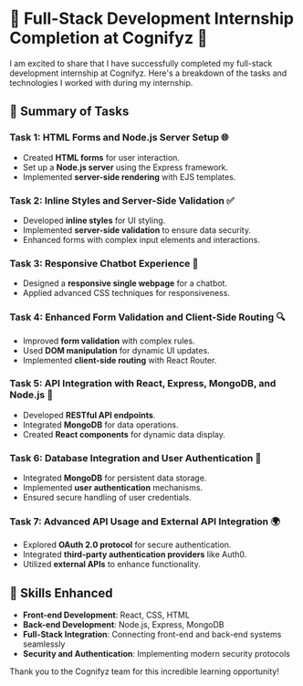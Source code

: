 # 🌟 Full-Stack Development Internship Completion at Cognifyz 🌟

I am excited to share that I have successfully completed my full-stack development internship at Cognifyz. Here's a breakdown of the tasks and technologies I worked with during my internship.

## 📑 Summary of Tasks

### Task 1: HTML Forms and Node.js Server Setup 🌐
- Created **HTML forms** for user interaction.
- Set up a **Node.js server** using the Express framework.
- Implemented **server-side rendering** with EJS templates.

### Task 2: Inline Styles and Server-Side Validation ✅
- Developed **inline styles** for UI styling.
- Implemented **server-side validation** to ensure data security.
- Enhanced forms with complex input elements and interactions.

### Task 3: Responsive Chatbot Experience 💬
- Designed a **responsive single webpage** for a chatbot.
- Applied advanced CSS techniques for responsiveness.

### Task 4: Enhanced Form Validation and Client-Side Routing 🔍
- Improved **form validation** with complex rules.
- Used **DOM manipulation** for dynamic UI updates.
- Implemented **client-side routing** with React Router.

### Task 5: API Integration with React, Express, MongoDB, and Node.js 🔄
- Developed **RESTful API endpoints**.
- Integrated **MongoDB** for data operations.
- Created **React components** for dynamic data display.

### Task 6: Database Integration and User Authentication 🔐
- Integrated **MongoDB** for persistent data storage.
- Implemented **user authentication** mechanisms.
- Ensured secure handling of user credentials.

### Task 7: Advanced API Usage and External API Integration 🌍
- Explored **OAuth 2.0 protocol** for secure authentication.
- Integrated **third-party authentication providers** like Auth0.
- Utilized **external APIs** to enhance functionality.

<!-- <span style="color: green;">Congratulations on completing the internship!</span> -->

## 🚀 Skills Enhanced
- **Front-end Development**: React, CSS, HTML
- **Back-end Development**: Node.js, Express, MongoDB
- **Full-Stack Integration**: Connecting front-end and back-end systems seamlessly
- **Security and Authentication**: Implementing modern security protocols





Thank you to the Cognifyz team for this incredible learning opportunity!

